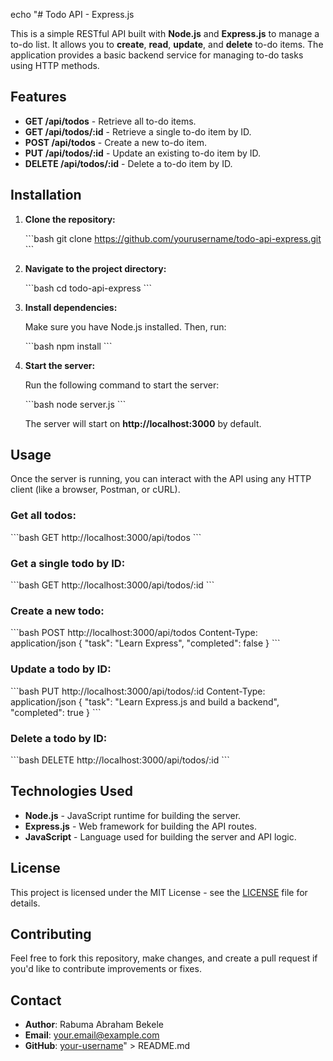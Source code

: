 echo "# Todo API - Express.js

This is a simple RESTful API built with **Node.js** and **Express.js** to manage a to-do list. It allows you to **create**, **read**, **update**, and **delete** to-do items. The application provides a basic backend service for managing to-do tasks using HTTP methods.

## Features
- **GET /api/todos** - Retrieve all to-do items.
- **GET /api/todos/:id** - Retrieve a single to-do item by ID.
- **POST /api/todos** - Create a new to-do item.
- **PUT /api/todos/:id** - Update an existing to-do item by ID.
- **DELETE /api/todos/:id** - Delete a to-do item by ID.

## Installation

1. **Clone the repository:**

   \`\`\`bash
   git clone https://github.com/yourusername/todo-api-express.git
   \`\`\`

2. **Navigate to the project directory:**

   \`\`\`bash
   cd todo-api-express
   \`\`\`

3. **Install dependencies:**

   Make sure you have Node.js installed. Then, run:

   \`\`\`bash
   npm install
   \`\`\`

4. **Start the server:**

   Run the following command to start the server:

   \`\`\`bash
   node server.js
   \`\`\`

   The server will start on **http://localhost:3000** by default.

## Usage

Once the server is running, you can interact with the API using any HTTP client (like a browser, Postman, or cURL).

### Get all todos:
\`\`\`bash
GET http://localhost:3000/api/todos
\`\`\`

### Get a single todo by ID:
\`\`\`bash
GET http://localhost:3000/api/todos/:id
\`\`\`

### Create a new todo:
\`\`\`bash
POST http://localhost:3000/api/todos
Content-Type: application/json
{
  \"task\": \"Learn Express\",
  \"completed\": false
}
\`\`\`

### Update a todo by ID:
\`\`\`bash
PUT http://localhost:3000/api/todos/:id
Content-Type: application/json
{
  \"task\": \"Learn Express.js and build a backend\",
  \"completed\": true
}
\`\`\`

### Delete a todo by ID:
\`\`\`bash
DELETE http://localhost:3000/api/todos/:id
\`\`\`

## Technologies Used
- **Node.js** - JavaScript runtime for building the server.
- **Express.js** - Web framework for building the API routes.
- **JavaScript** - Language used for building the server and API logic.

## License
This project is licensed under the MIT License - see the [LICENSE](LICENSE) file for details.

## Contributing
Feel free to fork this repository, make changes, and create a pull request if you'd like to contribute improvements or fixes.

## Contact
- **Author**: Rabuma Abraham Bekele
- **Email**: your.email@example.com
- **GitHub**: [your-username](https://github.com/yourusername)" > README.md
